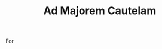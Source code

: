 ---
title: Ad Majorem Cautelam
permalink: "/definitions/ad-majorem-cautelam.html"
body: For
published_at: '2018-07-07'
layout: post
---